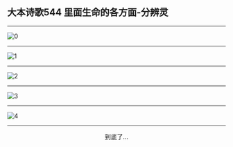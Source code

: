 
## 大本诗歌544 里面生命的各方面-分辨灵
        
<div id="aplayer0"></div>

---

<img alt="0" data-original="/data/d0544/0">

---

<img alt="1" data-original="/data/d0544/1">

---

<img alt="2" data-original="/data/d0544/2">

---

<img alt="3" data-original="/data/d0544/3">

---

<img alt="4" data-original="/data/d0544/4">

---

<p style="text-align: center">到底了...</p>

<script src="/js/dist-view.js"></script>

<script>
MAIN.id = 'd0544';
        
const ap0 = new APlayer({
    container: document.getElementById('aplayer0'),
    volume: 1,
    loop: 'none',
    preload: 'none',
    audio: [{
        name: '大本诗歌544.mp3',
        artist: '大本诗歌',
        url: 'https://res.wx.qq.com/voice/getvoice?mediaid=MzI0NTk3MDM5M18yMjQ3NDk0MzY3',
        cover: '/favicon'
    }]
});
</script>

